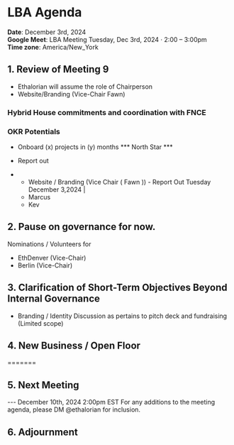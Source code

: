 # LBA Agenda

**Date**: December 3rd, 2024  
**Google Meet**: LBA Meeting Tuesday, Dec 3rd, 2024 · 2:00 – 3:00pm  
**Time zone**: America/New_York

## 1. Review of Meeting 9   
- Ethalorian will assume the role of Chairperson
- Website/Branding (Vice-Chair Fawn)


###  Hybrid House commitments and coordination with FNCE

### OKR Potentials
- Onboard (x) projects in (y) months  *** North Star ***

- Report out
- - Website / Branding (Vice Chair ( Fawn )) - Report Out Tuesday December 3,2024 | 
  - Marcus
  - Kev

## 2. Pause on governance for now.
Nominations / Volunteers for 
- EthDenver (Vice-Chair)
- Berlin (Vice-Chair)

## 3. Clarification of Short-Term Objectives Beyond Internal Governance
- Branding / Identity Discussion as pertains to pitch deck and fundraising (Limited scope)

## 4. New Business / Open Floor



 
=======
## 5. Next Meeting

---  December 10th, 2024 2:00pm EST
For any additions to the meeting agenda, please DM @ethalorian for inclusion.



## 6. Adjournment


